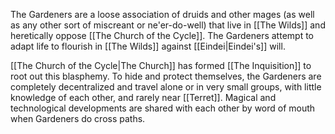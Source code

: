 The Gardeners are a loose association of druids and other mages (as well as any other sort of miscreant or ne'er-do-well) that live in [[The Wilds]] and heretically oppose [[The Church of the Cycle]]. The Gardeners attempt to adapt life to flourish in [[The Wilds]] against [[Eindei|Eindei's]] will.

[[The Church of the Cycle|The Church]] has formed [[The Inquisition]] to root out this blasphemy. To hide and protect themselves, the Gardeners are completely decentralized and travel alone or in very small groups, with little knowledge of each other, and rarely near [[Terret]]. Magical and technological developments are shared with each other by word of mouth when Gardeners do cross paths.